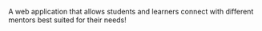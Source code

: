 A web application that allows students and learners connect with different mentors best suited for their needs!
